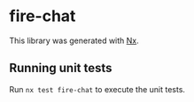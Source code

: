# fire-chat

This library was generated with [Nx](https://nx.dev).

## Running unit tests

Run `nx test fire-chat` to execute the unit tests.
